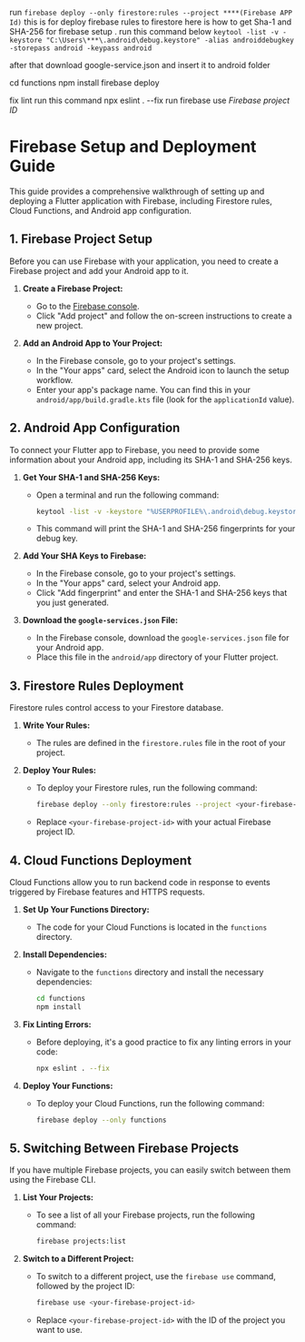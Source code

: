 run `firebase deploy --only firestore:rules --project ****(Firebase APP Id)`
this is for deploy firebase rules to firestore
here is how to get Sha-1 and SHA-256 for firebase setup . run this command below
`keytool -list -v -keystore "C:\Users\***\.android\debug.keystore" -alias androiddebugkey -storepass android -keypass android`

after that download google-service.json and insert it to android folder

cd functions
npm install
firebase deploy

fix lint run this command
npx eslint . --fix
run firebase use _Firebase project ID_

# Firebase Setup and Deployment Guide

This guide provides a comprehensive walkthrough of setting up and deploying a Flutter application with Firebase, including Firestore rules, Cloud Functions, and Android app configuration.

## 1. Firebase Project Setup

Before you can use Firebase with your application, you need to create a Firebase project and add your Android app to it.

1.  **Create a Firebase Project:**

    - Go to the [Firebase console](https://console.firebase.google.com/).
    - Click "Add project" and follow the on-screen instructions to create a new project.

2.  **Add an Android App to Your Project:**
    - In the Firebase console, go to your project's settings.
    - In the "Your apps" card, select the Android icon to launch the setup workflow.
    - Enter your app's package name. You can find this in your `android/app/build.gradle.kts` file (look for the `applicationId` value).

## 2. Android App Configuration

To connect your Flutter app to Firebase, you need to provide some information about your Android app, including its SHA-1 and SHA-256 keys.

1.  **Get Your SHA-1 and SHA-256 Keys:**

    - Open a terminal and run the following command:
      ```bash
      keytool -list -v -keystore "%USERPROFILE%\.android\debug.keystore" -alias androiddebugkey -storepass android -keypass android
      ```
    - This command will print the SHA-1 and SHA-256 fingerprints for your debug key.

2.  **Add Your SHA Keys to Firebase:**

    - In the Firebase console, go to your project's settings.
    - In the "Your apps" card, select your Android app.
    - Click "Add fingerprint" and enter the SHA-1 and SHA-256 keys that you just generated.

3.  **Download the `google-services.json` File:**
    - In the Firebase console, download the `google-services.json` file for your Android app.
    - Place this file in the `android/app` directory of your Flutter project.

## 3. Firestore Rules Deployment

Firestore rules control access to your Firestore database.

1.  **Write Your Rules:**

    - The rules are defined in the `firestore.rules` file in the root of your project.

2.  **Deploy Your Rules:**
    - To deploy your Firestore rules, run the following command:
      ```bash
      firebase deploy --only firestore:rules --project <your-firebase-project-id>
      ```
    - Replace `<your-firebase-project-id>` with your actual Firebase project ID.

## 4. Cloud Functions Deployment

Cloud Functions allow you to run backend code in response to events triggered by Firebase features and HTTPS requests.

1.  **Set Up Your Functions Directory:**

    - The code for your Cloud Functions is located in the `functions` directory.

2.  **Install Dependencies:**

    - Navigate to the `functions` directory and install the necessary dependencies:
      ```bash
      cd functions
      npm install
      ```

3.  **Fix Linting Errors:**

    - Before deploying, it's a good practice to fix any linting errors in your code:
      ```bash
      npx eslint . --fix
      ```

4.  **Deploy Your Functions:**
    - To deploy your Cloud Functions, run the following command:
      ```bash
      firebase deploy --only functions
      ```

## 5. Switching Between Firebase Projects

If you have multiple Firebase projects, you can easily switch between them using the Firebase CLI.

1.  **List Your Projects:**

    - To see a list of all your Firebase projects, run the following command:
      ```bash
      firebase projects:list
      ```

2.  **Switch to a Different Project:**
    - To switch to a different project, use the `firebase use` command, followed by the project ID:
      ```bash
      firebase use <your-firebase-project-id>
      ```
    - Replace `<your-firebase-project-id>` with the ID of the project you want to use.
